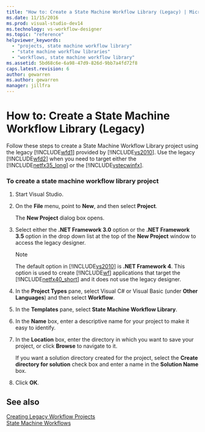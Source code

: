 ```yaml
---
title: "How to: Create a State Machine Workflow Library (Legacy) | Microsoft Docs"
ms.date: 11/15/2016
ms.prod: visual-studio-dev14
ms.technology: vs-workflow-designer
ms.topic: "reference"
helpviewer_keywords: 
  - "projects, state machine workflow library"
  - "state machine workflow libraries"
  - "workflows, state machine workflow library"
ms.assetid: 5bd68c6e-6a98-47d9-826d-9bb7a4fd72f8
caps.latest.revision: 6
author: gewarren
ms.author: gewarren
manager: jillfra
---
```

# How to: Create a State Machine Workflow Library (Legacy)
Follow these steps to create a State Machine Workflow Library project using the legacy [!INCLUDE[wfd1](../includes/wfd1-md.md)] provided by [!INCLUDE[vs2010](../includes/vs2010-md.md)]. Use the legacy [!INCLUDE[wfd2](../includes/wfd2-md.md)] when you need to target either the [!INCLUDE[netfx35_long](../includes/netfx35-long-md.md)] or the [!INCLUDE[vstecwinfx](../includes/vstecwinfx-md.md)].  
  
### To create a state machine workflow library project  
  
1. Start Visual Studio.  
  
2. On the **File** menu, point to **New**, and then select **Project**.  
  
     The **New Project** dialog box opens.  
  
3. Select either the **.NET Framework 3.0** option or the **.NET Framework 3.5** option in the drop down list at the top of the **New Project** window to access the legacy designer.  
  
    > [!NOTE]
    > The default option in [!INCLUDE[vs2010](../includes/vs2010-md.md)] is **.NET Framework 4**. This option is used to create [!INCLUDE[wf](../includes/wf-md.md)] applications that target the [!INCLUDE[netfx40_short](../includes/netfx40-short-md.md)] and it does not use the legacy designer.  
  
4. In the **Project Types** pane, select Visual C# or Visual Basic (under **Other Languages**) and then select **Workflow**.  
  
5. In the **Templates** pane, select **State Machine Workflow Library**.  
  
6. In the **Name** box, enter a descriptive name for your project to make it easy to identify.  
  
7. In the **Location** box, enter the directory in which you want to save your project, or click **Browse** to navigate to it.  
  
     If you want a solution directory created for the project, select the **Create directory for solution** check box and enter a name in the **Solution Name** box.  
  
8. Click **OK**.  
  
## See also  
 [Creating Legacy Workflow Projects](../workflow-designer/creating-legacy-workflow-projects.md)   
 [State Machine Workflows](https://msdn.microsoft.com/library/344caacd-bf3b-4716-bd5a-eca74fc5a61d)